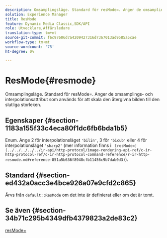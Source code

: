 ```yaml
---
description: Omsamplingsläge. Standard för resMode=. Anger de omsamplings- och interpolationsattribut som används för att skala den återgivna bilden till den slutliga storleken.
solution: Experience Manager
title: ResMode
feature: Dynamic Media Classic,SDK/API
role: Utvecklare,Affärsledare
translation-type: tm+mt
source-git-commit: f6c97606d7a4209427316d7367013ad9585a5cae
workflow-type: tm+mt
source-wordcount: '75'
ht-degree: 0%

---
```



# ResMode{#resmode}

Omsamplingsläge. Standard för resMode=. Anger de omsamplings- och interpolationsattribut som används för att skala den återgivna bilden till den slutliga storleken.

## Egenskaper {#section-1183a155f33c4eca80f1dc6fb6bda1b5}

Enum. Ange 2 för interpolationsläget `'bilin'`, 3 för `'bicub'` eller 4 för interpolationsläget `'sharp2'` (mer information finns i ` [resMode=](../../../../../ir-api/http-protocol/image-rendering-api-ref/c-ir-http-protocol-ref/c-ir-http-protocol-command-reference/r-ir-http-resmode.md#reference-851a5b636f8948cfb11456c9b7dab0d3)`).

## Standard {#section-ed432a0acc3e4bce926a07e9cfd2c865}

Ärvs från `default::ResMode` om det inte är definierat eller om det är tomt.

## Se även {#section-34b71c295b4349dfb4379823a2de83c2}

[resMode=](../../../../../ir-api/http-protocol/image-rendering-api-ref/c-ir-http-protocol-ref/c-ir-http-protocol-command-reference/r-ir-http-resmode.md#reference-851a5b636f8948cfb11456c9b7dab0d3)
